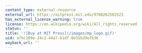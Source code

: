 ```yaml
---
content_type: external-resource
external_url: https://mitpress.mit.edu/9780262581523
has_external_license_warning: true
license: https://en.wikipedia.org/wiki/All_rights_reserved
status: ''
title: '![Buy at MIT Press](/images/mp_logo.gif)'
uid: af6c109e-24c2-44a7-b1df-0e31b29efb36
wayback_url: ''
---
```

